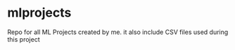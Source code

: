 # mlprojects
Repo for all ML Projects created by me.
it also include CSV files used during this project
